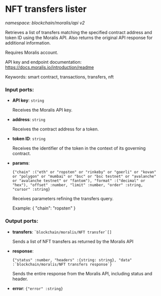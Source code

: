 # NFT transfers lister

_namespace: blockchain/moralis/api v2_

Retrieves a list of transfers matching the specified contract address and token ID using the Moralis API. Also returns the original API response for additional information.

Requires Moralis account.

API key and endpoint documentation:
https://docs.moralis.io/introduction/readme

Keywords: smart contract, transactions, transfers, nft

### Input ports:

* __API key__: ` string `

    Receives the Moralis API key.


* __address__: ` string `

    Receives the contract address for a token.


* __token ID__: ` string `

    Receives the identifier of the token in the context of its governing contract.


* __params__: 
    ```
    {"chain" :("eth" or "ropsten" or "rinkeby" or "goerli" or "kovan" or "polygon" or "mumbai" or "bsc" or "bsc testnet" or "avalanche" or "avalanche testnet" or "fantom"), "format" :("decimal" or "hex"), "offset" :number, "limit" :number, "order" :string, "cursor" :string}
    ```

    Receives parameters refining the transfers query.
    
    Example:
    {
      "chain": "ropsten"
    }

### Output ports:

* __transfers__: `` `blockchain/moralis/NFT transfer`[] ``

    Sends a list of NFT transfers as returned by the Moralis API


* __response__: 
    ```
    {"status" :number, "headers" :{string: string}, "data" :`blockchain/moralis/NFT transfers response`}
    ```

    Sends the entire response from the Moralis API, including status and header.


* __error__: ` {"error" :string} `

